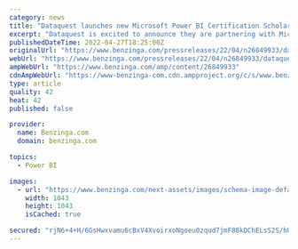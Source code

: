 ```yaml
---
category: news
title: "Dataquest launches new Microsoft Power BI Certification Scholarship: Improving Representation in Data"
excerpt: "Dataquest is excited to announce they are partnering with Microsoft to offer 500 scholarships to applicants from underrepresented groups who seek to start a career in the data field. Upon completing t"
publishedDateTime: 2022-04-27T18:25:00Z
originalUrl: "https://www.benzinga.com/pressreleases/22/04/n26849933/dataquest-launches-new-microsoft-power-bi-certification-scholarship-improving-representation-in-da"
webUrl: "https://www.benzinga.com/pressreleases/22/04/n26849933/dataquest-launches-new-microsoft-power-bi-certification-scholarship-improving-representation-in-da"
ampWebUrl: "https://www.benzinga.com/amp/content/26849933"
cdnAmpWebUrl: "https://www-benzinga-com.cdn.ampproject.org/c/s/www.benzinga.com/amp/content/26849933"
type: article
quality: 42
heat: 42
published: false

provider:
  name: Benzinga.com
  domain: benzinga.com

topics:
  - Power BI

images:
  - url: "https://www.benzinga.com/next-assets/images/schema-image-default.png"
    width: 1043
    height: 1043
    isCached: true

secured: "rjN6+4+H/6GsHwxvamu6cBxV4XvoirxoNgoeu0zqud7jmF88kDChELsS2S/hUoCn+2o3JbhUzjt6JBiG98fUpyKkU/lsN9GgfiH/2nCtGWQ51qnoqeILVCTokbjS14gTbO267n6F5cUAcncGDg9wSglEVUYo56iheNU0YRFnBzoDNz4lR3Zlzz6MLvX85d7U3lAvozIkbfjQBISmNVSykAaiXYLNTPMD/110ZGnijA1WrGHmg3xbv0sEVjb3nMDzkjPHnd2m7+rb04qidyw6B2zJ4Af03MtdkWpqWLrZFVdl51Y4/s7bCtNj04mkAdmSUMzF2p6rTL5iluG2MIGxdxkF/8uCTE094tlP3UHeSv4=;udu+wXKl35fQqCoxP4MaLA=="
---
```


